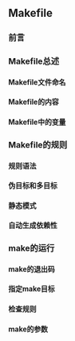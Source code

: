 ## Makefile

### 前言



### Makefile总述



#### Makefile文件命名

#### Makefile的内容

#### Makefile中的变量



### Makefile的规则


#### 规则语法

#### 伪目标和多目标

#### 静态模式

#### 自动生成依赖性



### make的运行


#### make的退出码

#### 指定make目标

#### 检查规则

#### make的参数
